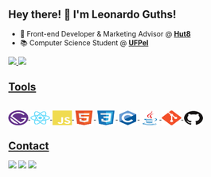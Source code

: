 ## Hey there! 👋 I'm Leonardo Guths!

- 🧩 Front-end Developer & Marketing Advisor @ **[Hut8](http://www.hut8.com.br/)**
- 📚 Computer Science Student @ **[UFPel](https://portal.ufpel.edu.br/)**

<div>
  <a href="https://github.com/LeonardoGuths">
  <img height="180em" src="https://github-readme-stats.vercel.app/api?username=LeonardoGuths&show_icons=true&theme=chartreuse-dark&include_all_commits=true&count_private=true&border_radius=20&border_color=000000&icon_color=7ffe00&hide_rank=true&custom_title=%3Cdiv%20className=%22github-status%22%3E"/>
  <img height="180em" src="https://github-readme-stats.vercel.app/api/top-langs/?username=LeonardoGuths&layout=compact&langs_count=7&theme=chartreuse-dark&border_radius=20&border_color=000000&custom_title=console.log(topLanguages);"/>
</div>
  
## Tools
<div style="display: inline_block"><br>
  <img align="center" alt="Guths-Gatsby" height="30" width="40" src="https://raw.githubusercontent.com/devicons/devicon/master/icons/gatsby/gatsby-original.svg">
  <img align="center" alt="Guths-React" height="30" width="40" src="https://raw.githubusercontent.com/devicons/devicon/master/icons/react/react-original.svg">
  <img align="center" alt="Guths-Js" height="30" width="40" src="https://raw.githubusercontent.com/devicons/devicon/master/icons/javascript/javascript-plain.svg">
  <img align="center" alt="Guths-HTML" height="30" width="40" src="https://raw.githubusercontent.com/devicons/devicon/master/icons/html5/html5-original.svg">
  <img align="center" alt="Guths-CSS" height="30" width="40" src="https://raw.githubusercontent.com/devicons/devicon/master/icons/css3/css3-original.svg">
  <img align="center" alt="Guths-C" height="30" width="40" src="https://raw.githubusercontent.com/devicons/devicon/master/icons/c/c-original.svg">
  <img align="center" alt="Guths-Java" height="30" width="40" src="https://raw.githubusercontent.com/devicons/devicon/master/icons/java/java-original.svg">
  <img align="center" alt="Guths-Git" height="30" width="40" src="https://raw.githubusercontent.com/devicons/devicon/master/icons/git/git-original.svg">
  <img align="center" alt="Guths-GitHub" height="30" width="40" src="https://raw.githubusercontent.com/devicons/devicon/master/icons/github/github-original.svg">
</div>
  
  ## Contact
  
<div>
  <a href="https://www.linkedin.com/in/leonardoguths" target="_blank"><img src="https://img.shields.io/badge/-LinkedIn-%230077B5?style=for-the-badge&logo=linkedin&logoColor=white" target="_blank"></a>
  <a href="https://instagram.com/leonardoguths" target="_blank"><img src="https://img.shields.io/badge/-Instagram-%23E4405F?style=for-the-badge&logo=instagram&logoColor=white" target="_blank"></a>
    <a href = "mailto:ldsguths@inf.ufpel.edu.br"><img src="https://img.shields.io/badge/-Gmail-%23333?style=for-the-badge&logo=gmail&logoColor=white" target="_blank"></a>
</div>
